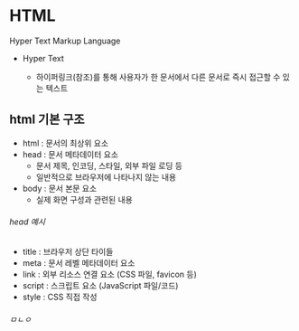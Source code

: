 # HTML

Hyper Text Markup Language

- Hyper Text

  - 하이퍼링크(참조)를 통해 사용자가 한 문서에서 다른 문서로 즉시 접근할 수 있는 텍스트

  

  

## html 기본 구조

- html : 문서의 최상위 요소
- head : 문서 메타데이터 요소
  - 문서 제목, 인코딩, 스타일, 외부 파일 로딩 등
  - 일반적으로 브라우저에 나타나지 않는 내용
- body : 문서 본문 요소
  - 실제 화면 구성과 관련된 내용

###### head 예시

- title : 브라우저 상단 타이들
- meta : 문서 레벨 메타데이터 요소
- link : 외부 리소스 연결 요소 (CSS 파일, favicon 등)
- script : 스크립트 요소 (JavaScript 파일/코드)
- style : CSS 직접 작성

###### ㅁㄴㅇ



